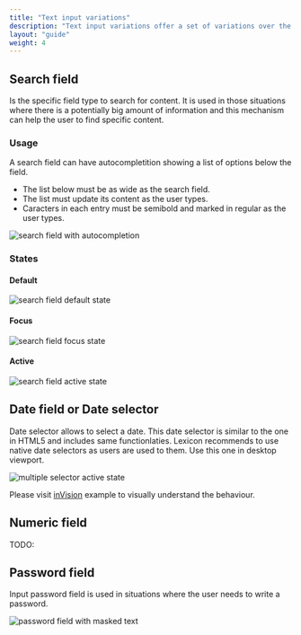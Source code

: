 ```yaml
---
title: "Text input variations"
description: "Text input variations offer a set of variations over the text input: search field, date field or date selector, numeric field"
layout: "guide"
weight: 4
---
```


## Search field

Is the specific field type to search for content. It is used in those situations where there is a potentially big amount of information and this mechanism can help the user to find specific content.

### Usage
A search field can have autocompletition showing a list of options below the field.
* The list below must be as wide as the search field.
* The list must update its content as the user types.
* Caracters in each entry must be semibold and marked in regular as the user types.

![search field with autocompletion](../../../images/SearchAutocomplete.png)

### States

#### Default

![search field default state](../../../images/InputSearch.png)

#### Focus

![search field focus state](../../../images/InputSearch+Focus.png)

#### Active

![search field active state](../../../images/InputSearch+Active.png)

## Date field or Date selector

Date selector allows to select a date. This date selector is similar to the one in HTML5 and includes same functionlaties. Lexicon recommends to use native date selectors as users are used to them. Use this one in desktop viewport.

![multiple selector active state](../../../images/DatePickerOpen.png)

Please visit [inVision](https://liferay.invisionapp.com/share/PSAI8IVRY#/228431317_Calendar_Text_Field) example to visually understand the behaviour.


## Numeric field

TODO: 

## Password field

Input password field is used in situations where the user needs to write a password.

![password field with masked text](../../../images/InputPassword.png)

